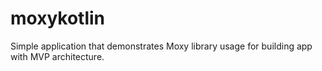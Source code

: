 # moxykotlin
Simple application that demonstrates Moxy library usage for building app with MVP architecture.
